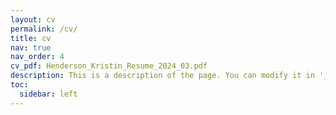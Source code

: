 ```yaml
---
layout: cv
permalink: /cv/
title: cv
nav: true
nav_order: 4
cv_pdf: Henderson_Kristin_Resume_2024_03.pdf
description: This is a description of the page. You can modify it in '_pages/cv.md'. You can also change or remove the top pdf download button.
toc:
  sidebar: left
---
```

